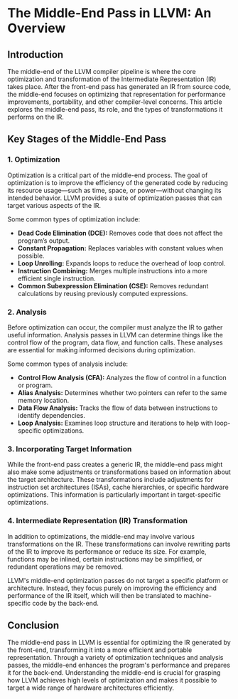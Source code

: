 
# The Middle-End Pass in LLVM: An Overview

## Introduction

The middle-end of the LLVM compiler pipeline is where the core optimization and transformation of the Intermediate Representation (IR) takes place. After the front-end pass has generated an IR from source code, the middle-end focuses on optimizing that representation for performance improvements, portability, and other compiler-level concerns. This article explores the middle-end pass, its role, and the types of transformations it performs on the IR.

## Key Stages of the Middle-End Pass

### 1. **Optimization**
Optimization is a critical part of the middle-end process. The goal of optimization is to improve the efficiency of the generated code by reducing its resource usage—such as time, space, or power—without changing its intended behavior. LLVM provides a suite of optimization passes that can target various aspects of the IR.

Some common types of optimization include:
- **Dead Code Elimination (DCE):** Removes code that does not affect the program’s output.
- **Constant Propagation:** Replaces variables with constant values when possible.
- **Loop Unrolling:** Expands loops to reduce the overhead of loop control.
- **Instruction Combining:** Merges multiple instructions into a more efficient single instruction.
- **Common Subexpression Elimination (CSE):** Removes redundant calculations by reusing previously computed expressions.

### 2. **Analysis**
Before optimization can occur, the compiler must analyze the IR to gather useful information. Analysis passes in LLVM can determine things like the control flow of the program, data flow, and function calls. These analyses are essential for making informed decisions during optimization.

Some common types of analysis include:
- **Control Flow Analysis (CFA):** Analyzes the flow of control in a function or program.
- **Alias Analysis:** Determines whether two pointers can refer to the same memory location.
- **Data Flow Analysis:** Tracks the flow of data between instructions to identify dependencies.
- **Loop Analysis:** Examines loop structure and iterations to help with loop-specific optimizations.

### 3. **Incorporating Target Information**
While the front-end pass creates a generic IR, the middle-end pass might also make some adjustments or transformations based on information about the target architecture. These transformations include adjustments for instruction set architectures (ISAs), cache hierarchies, or specific hardware optimizations. This information is particularly important in target-specific optimizations.

### 4. **Intermediate Representation (IR) Transformation**
In addition to optimizations, the middle-end may involve various transformations on the IR. These transformations can involve rewriting parts of the IR to improve its performance or reduce its size. For example, functions may be inlined, certain instructions may be simplified, or redundant operations may be removed.

LLVM's middle-end optimization passes do not target a specific platform or architecture. Instead, they focus purely on improving the efficiency and performance of the IR itself, which will then be translated to machine-specific code by the back-end.

## Conclusion

The middle-end pass in LLVM is essential for optimizing the IR generated by the front-end, transforming it into a more efficient and portable representation. Through a variety of optimization techniques and analysis passes, the middle-end enhances the program's performance and prepares it for the back-end. Understanding the middle-end is crucial for grasping how LLVM achieves high levels of optimization and makes it possible to target a wide range of hardware architectures efficiently.
